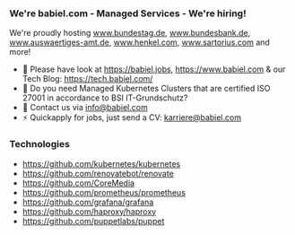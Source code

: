 ### We're babiel.com - Managed Services - We're hiring!

We're proudly hosting www.bundestag.de, www.bundesbank.de, www.auswaertiges-amt.de, www.henkel.com, www.sartorius.com and more!

- 🔭 Please have look at https://babiel.jobs, https://www.babiel.com & our Tech Blog: https://tech.babiel.com/
- 🌱 Do you need Managed Kubernetes Clusters that are certified ISO 27001 in accordance to BSI IT-Grundschutz?
- 💬 Contact us via info@babiel.com
- ⚡ Quickapply for jobs, just send a CV: karriere@babiel.com

### Technologies ###
- https://github.com/kubernetes/kubernetes
- https://github.com/renovatebot/renovate
- https://github.com/CoreMedia
- https://github.com/prometheus/prometheus
- https://github.com/grafana/grafana
- https://github.com/haproxy/haproxy
- https://github.com/puppetlabs/puppet



